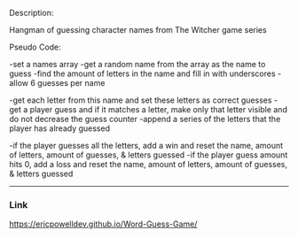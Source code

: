 Description:

Hangman of guessing character names from The Witcher game series

Pseudo Code:

-set a names array
-get a random name from the array as the name to guess
-find the amount of letters in the name and fill in with underscores
-allow 6 guesses per name

-get each letter from this name and set these letters as correct guesses
-get a player guess and if it matches a letter, make only that letter visible and do not decrease the guess counter
-append a series of the letters that the player has already guessed

-if the player guesses all the letters, add a win and reset the name, amount of letters, amount of guesses, & letters guessed
-if the player guess amount hits 0, add a loss and reset the name, amount of letters, amount of guesses, & letters guessed

- - -

### Link

https://ericpowelldev.github.io/Word-Guess-Game/
